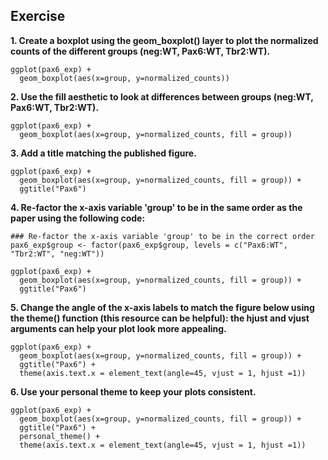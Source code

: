 ## Exercise

**1. Create a boxplot using the geom_boxplot() layer to plot the normalized counts of the different groups (neg:WT, Pax6:WT, Tbr2:WT).**

```
ggplot(pax6_exp) +
  geom_boxplot(aes(x=group, y=normalized_counts)) 

```


**2. Use the fill aesthetic to look at differences between groups (neg:WT, Pax6:WT, Tbr2:WT).**

```
ggplot(pax6_exp) +
  geom_boxplot(aes(x=group, y=normalized_counts, fill = group)) 
```

**3. Add a title matching the published figure.**

```
ggplot(pax6_exp) +
  geom_boxplot(aes(x=group, y=normalized_counts, fill = group)) +
  ggtitle("Pax6") 
```


**4. Re-factor the x-axis variable 'group' to be in the same order as the paper using the following code:**

```
### Re-factor the x-axis variable 'group' to be in the correct order
pax6_exp$group <- factor(pax6_exp$group, levels = c("Pax6:WT", "Tbr2:WT", "neg:WT"))

ggplot(pax6_exp) +
  geom_boxplot(aes(x=group, y=normalized_counts, fill = group)) +
  ggtitle("Pax6") 

```

**5. Change the angle of the x-axis labels to match the figure below using the theme() function (this resource can be helpful): the hjust and vjust arguments can help your plot look more appealing.**

```
ggplot(pax6_exp) +
  geom_boxplot(aes(x=group, y=normalized_counts, fill = group)) +
  ggtitle("Pax6") + 
  theme(axis.text.x = element_text(angle=45, vjust = 1, hjust =1))
```

**6. Use your personal theme to keep your plots consistent.**

```
ggplot(pax6_exp) +
  geom_boxplot(aes(x=group, y=normalized_counts, fill = group)) +
  ggtitle("Pax6") + 
  personal_theme() +
  theme(axis.text.x = element_text(angle=45, vjust = 1, hjust =1)) 
```
